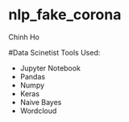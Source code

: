 # nlp_fake_corona

Chinh Ho

#Data Scinetist Tools Used:
- Jupyter Notebook
- Pandas
- Numpy
- Keras
- Naive Bayes
- Wordcloud
